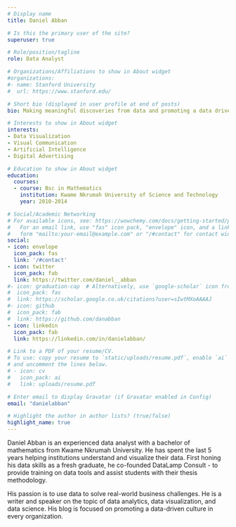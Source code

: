 ```yaml
---
# Display name
title: Daniel Abban

# Is this the primary user of the site?
superuser: true

# Role/position/tagline
role: Data Analyst

# Organizations/Affiliations to show in About widget
#organizations:
#- name: Stanford University
#  url: https://www.stanford.edu/

# Short bio (displayed in user profile at end of posts)
bio: Making meaningful discoveries from data and promoting a data driven culture in business.

# Interests to show in About widget
interests:
- Data Visualization
- Visual Communication
- Artificial Intelligence
- Digital Advertising

# Education to show in About widget
education:
  courses:
  - course: Bsc in Mathematics
    institution: Kwame Nkrumah University of Science and Technology
    year: 2010-2014

# Social/Academic Networking
# For available icons, see: https://wowchemy.com/docs/getting-started/page-builder/#icons
#   For an email link, use "fas" icon pack, "envelope" icon, and a link in the
#   form "mailto:your-email@example.com" or "/#contact" for contact widget.
social:
- icon: envelope
  icon_pack: fas
  link: '/#contact'
- icon: twitter
  icon_pack: fab
  link: https://twitter.com/daniel__abban
#- icon: graduation-cap  # Alternatively, use `google-scholar` icon from `ai` icon pack
#  icon_pack: fas
#  link: https://scholar.google.co.uk/citations?user=sIwtMXoAAAAJ
#- icon: github
#  icon_pack: fab
#  link: https://github.com/danabban
- icon: linkedin
  icon_pack: fab
  link: https://linkedin.com/in/danielabban/

# Link to a PDF of your resume/CV.
# To use: copy your resume to `static/uploads/resume.pdf`, enable `ai` icons in `params.toml`, 
# and uncomment the lines below.
# - icon: cv
#   icon_pack: ai
#   link: uploads/resume.pdf

# Enter email to display Gravatar (if Gravatar enabled in Config)
email: "danielabban"

# Highlight the author in author lists? (true/false)
highlight_name: true
---
```


Daniel Abban is an experienced data analyst with a bachelor of mathematics from Kwame Nkrumah University. He has spent the last 5 years helping institutions understand and visualize their data. First honing his data skills as a fresh graduate, he co-founded DataLamp Consult - to provide training on data tools and assist students with their thesis methodology.  

His passion is to use data to solve real-world business challenges. He is a writer and speaker on the topic of data analytics, data visualization, and data science.  His blog is focused on promoting a data-driven culture in every organization. 


